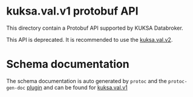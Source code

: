 # kuksa.val.v1 protobuf API

This directory contain a Protobuf API supported by KUKSA Databroker.

This API is deprecated. It is recommended to use
the [kuksa.val.v2](../v2/val.proto).

# Schema documentation

The schema documentation is auto generated by `protoc` and the `protoc-gen-doc` [plugin](https://github.com/pseudomuto/protoc-gen-doc) and can be found for
[kuksa.val.v1](./v1.md)
